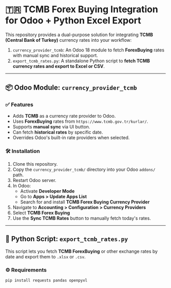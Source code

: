 # 🇹🇷 TCMB Forex Buying Integration for Odoo + Python Excel Export

This repository provides a dual-purpose solution for integrating **TCMB (Central Bank of Turkey)** currency rates into your workflow:

1. `currency_provider_tcmb`: An Odoo 18 module to fetch **ForexBuying** rates with manual sync and historical support.
2. `export_tcmb_rates.py`: A standalone Python script to **fetch TCMB currency rates and export to Excel or CSV**.

---

## 📦 Odoo Module: `currency_provider_tcmb`

### ✅ Features

- Adds **TCMB** as a currency rate provider to Odoo.
- Uses **ForexBuying** rates from `https://www.tcmb.gov.tr/kurlar/`.
- Supports **manual sync** via UI button.
- Can fetch **historical rates** by specific date.
- Overrides Odoo's built-in rate providers when selected.

### 🛠 Installation

1. Clone this repository.
2. Copy the `currency_provider_tcmb/` directory into your Odoo `addons/` path.
3. Restart Odoo server.
4. In Odoo:
   - Activate **Developer Mode**
   - Go to **Apps > Update Apps List**
   - Search for and install **TCMB Forex Buying Currency Provider**
5. Navigate to **Accounting > Configuration > Currency Providers**
6. Select **TCMB Forex Buying**
7. Use the **Sync TCMB Rates** button to manually fetch today's rates.

---

## 🐍 Python Script: `export_tcmb_rates.py`

This script lets you fetch **TCMB ForexBuying** or other exchange rates by date and export them to `.xlsx` or `.csv`.

### ⚙️ Requirements

```bash
pip install requests pandas openpyxl

